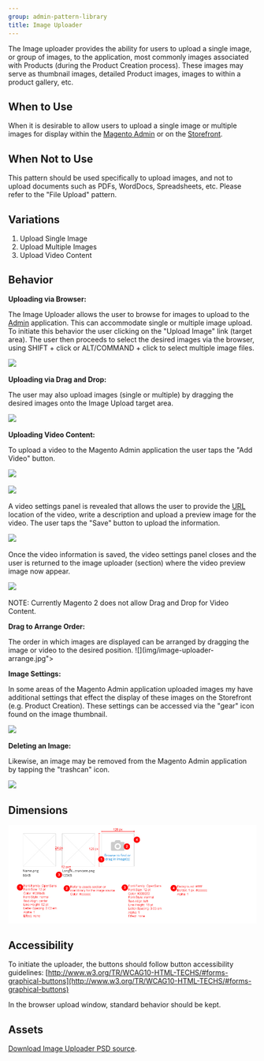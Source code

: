 ```yaml
---
group: admin-pattern-library
title: Image Uploader
---
```

The Image uploader provides the ability for users to upload a single image, or group of images, to the application, most commonly images associated with Products (during the Product Creation process). These images may serve as thumbnail images, detailed Product images, images to within a product gallery, etc.

## When to Use

When it is desirable to allow users to upload a single image or multiple images for display within the [Magento Admin](https://glossary.magento.com/magento-admin) or on the [Storefront](https://glossary.magento.com/storefront).

## When Not to Use

This pattern should be used specifically to upload images, and not to upload documents such as PDFs, WordDocs, Spreadsheets, etc. Please refer to the "File Upload" pattern.

## Variations

1. Upload Single Image
1. Upload Multiple Images
1. Upload Video Content

## Behavior

**Uploading via Browser:**

The Image Uploader allows the user to browse for images to upload to the [Admin](https://glossary.magento.com/admin) application. This can accommodate single or multiple image upload. To initiate this behavior the user clicking on the "Upload Image" link (target area). The user then proceeds to select the desired images via the browser, using SHIFT + click or ALT/COMMAND + click to select multiple image files.

![](img/image-uploader-browse.jpg)

**Uploading via Drag and Drop:**

The user may also upload images (single or multiple) by dragging the desired images onto the Image Upload target area.

![](img/image-uploader-drag.jpg)

**Uploading Video Content:**

To upload a video to the Magento Admin application the user taps the "Add Video" button.

![](img/image-uploader-video-button.jpg)

![](img/image-uploader-video-uploaded.jpg)

A video settings panel is revealed that allows the user to provide the [URL](https://glossary.magento.com/url) location of the video, write a description and upload a preview image for the video. The user taps the "Save" button to upload the information.

![](img/image-uploader-video-panel.jpg)

Once the video information is saved, the video settings panel closes and the user is returned to the image uploader (section) where the video preview image now appear.

![](img/image-uploader-video-panel.jpg)

NOTE: Currently Magento 2 does not allow Drag and Drop for Video Content.

**Drag to Arrange Order:**

The order in which images are displayed can be arranged by dragging the image or video to the desired position.
![](img/image-uploader-arrange.jpg">

**Image Settings:**

In some areas of the Magento Admin application uploaded images my have additional settings that effect the display of these images on the Storefront (e.g. Product Creation). These settings can be accessed via the "gear" icon found on the image thumbnail.

![](img/image-uploader-settings.jpg)

**Deleting an Image:**

Likewise, an image may be removed from the Magento Admin application by tapping the "trashcan" icon.

![](img/image-uploader-delete.jpg)

## Dimensions

![](img/multi-image-uploader-style.jpg)

## Accessibility

To initiate the uploader, the buttons should follow button accessibility guidelines: [http://www.w3.org/TR/WCAG10-HTML-TECHS/#forms-graphical-buttons](http://www.w3.org/TR/WCAG10-HTML-TECHS/#forms-graphical-buttons)

In the browser upload window, standard behavior should be kept.

## Assets

[Download Image Uploader PSD source](src/Image_Video_Uploader.psd).
